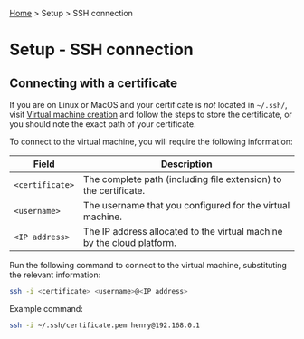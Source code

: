 [Home](../index.md) > Setup > SSH connection

# Setup - SSH connection

## Connecting with a certificate

If you are on Linux or MacOS and your certificate is _not_ located in `~/.ssh/`, visit [Virtual machine creation](virtual_machine_creation.md) and follow the steps to store the certificate, or you should note the exact path of your certificate.

To connect to the virtual machine, you will require the following information:

| Field | Description |
| ----- | ----------- |
| `<certificate>` | The complete path (including file extension) to the certificate. |
| `<username>` | The username that you configured for the virtual machine. |
| `<IP address>` | The IP address allocated to the virtual machine by the cloud platform. |

Run the following command to connect to the virtual machine, substituting the relevant information:

```bash
ssh -i <certificate> <username>@<IP address>
```

Example command:

```bash
ssh -i ~/.ssh/certificate.pem henry@192.168.0.1
```
